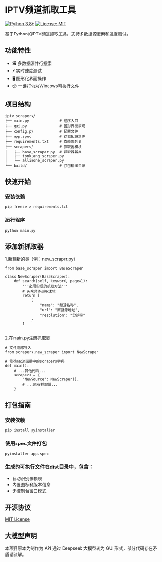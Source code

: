 # IPTV频道抓取工具

[![Python 3.8+](https://img.shields.io/badge/python-3.8%2B-blue.svg)](https://www.python.org/)
[![License: MIT](https://img.shields.io/badge/License-MIT-yellow.svg)](https://opensource.org/licenses/MIT)

基于Python的IPTV频道抓取工具，支持多数据源搜索和速度测试。

## 功能特性

- 🕵️ 多数据源并行搜索
- ⚡ 实时速度测试
- 🖥️ 图形化界面操作
- 📦 一键打包为Windows可执行文件

## 项目结构

```text
iptv_scrapers/
├── main.py              # 程序入口
├── gui.py               # 图形界面实现
├── config.py            # 配置文件
├── app.spec             # 打包配置文件
├── requirements.txt     # 依赖库列表
├── scrapers/            # 抓取器模块
│   ├── base_scraper.py  # 抓取器基类
│   ├── tonkiang_scraper.py 
│   └── allinone_scraper.py
└── build/               # 打包输出目录
```
## 快速开始
### 安装依赖
```text
pip freeze > requirements.txt
```
### 运行程序
```text
python main.py
```
## 添加新抓取器
1.新建新的类（例：new_scraper.py）
```text
from base_scraper import BaseScraper

class NewScraper(BaseScraper):
    def search(self, keyword, page=1):
        '''必须实现的抓取方法'''
        # 实现具体抓取逻辑
        return [
            {
                "name": "频道名称",
                "url": "直播源地址", 
                "resolution": "分辨率"
            }
        ]
        
```
2.在main.py注册抓取器
```text
# 文件顶部导入
from scrapers.new_scraper import NewScraper

# 修改main函数中的scrapers字典
def main():
    # ...其他代码...
    scrapers = {
        "NewSource": NewScraper(),
        # ...原有抓取器...
    }
```
## 打包指南
### 安装依赖
```text
pip install pyinstaller
```
### 使用spec文件打包
```text
pyinstaller app.spec
```
### 生成的可执行文件在dist目录中，包含：
- 自动识别依赖项
- 内置图标和版本信息
- 无控制台窗口模式

## 开源协议
[MIT License](https://opensource.org/licenses/MIT)
## 大模型声明
本项目原本为制作为 API 通过 Deepseek 大模型转为 GUI 形式，部分代码存在矛盾请谅解。